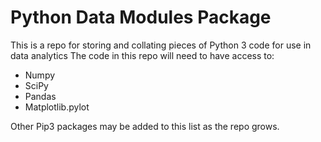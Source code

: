 # Python Data Modules Package

This is a repo for storing and collating pieces of Python 3 code for use in data analytics
The code in this repo will need to have access to:
- Numpy
- SciPy
- Pandas
- Matplotlib.pylot

Other Pip3 packages may be added to this list as the repo grows.
